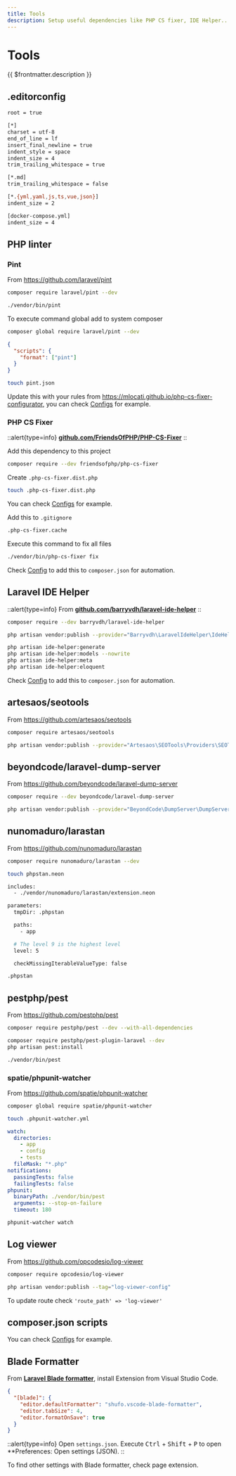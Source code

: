 ```yaml
---
title: Tools
description: Setup useful dependencies like PHP CS fixer, IDE Helper...
---
```


# Tools

{{ $frontmatter.description }}

## .editorconfig

```sh title=".editorconfig"
root = true

[*]
charset = utf-8
end_of_line = lf
insert_final_newline = true
indent_style = space
indent_size = 4
trim_trailing_whitespace = true

[*.md]
trim_trailing_whitespace = false

[*.{yml,yaml,js,ts,vue,json}]
indent_size = 2

[docker-compose.yml]
indent_size = 4
```

## PHP linter

### Pint

From <https://github.com/laravel/pint>

```sh
composer require laravel/pint --dev
```

```sh
./vendor/bin/pint
```

To execute command global add to system composer

```sh
composer global require laravel/pint --dev
```

```json
{
  "scripts": {
    "format": ["pint"]
  }
}
```

```sh
touch pint.json
```

Update this with your rules from <https://mlocati.github.io/php-cs-fixer-configurator>, you can check [Configs](/notebook/linters/configs) for example.

### PHP CS Fixer

::alert{type=info}
[**github.com/FriendsOfPHP/PHP-CS-Fixer**](https://github.com/FriendsOfPHP/PHP-CS-Fixer)
::

Add this dependency to this project

```sh
composer require --dev friendsofphp/php-cs-fixer
```

Create `.php-cs-fixer.dist.php`

```sh
touch .php-cs-fixer.dist.php
```

You can check [Configs](/notebook/linters/configs) for example.

Add this to `.gitignore`

```sh title=".gitignore"
.php-cs-fixer.cache
```

Execute this command to fix all files

```sh
./vendor/bin/php-cs-fixer fix
```

Check [Config](/notebook/linters/configs#composer-scripts) to add this to `composer.json` for automation.

## Laravel IDE Helper

::alert{type=info}
From [**github.com/barryvdh/laravel-ide-helper**](https://github.com/barryvdh/laravel-ide-helper)
::

```sh
composer require --dev barryvdh/laravel-ide-helper
```

```sh
php artisan vendor:publish --provider="Barryvdh\LaravelIdeHelper\IdeHelperServiceProvider" --tag=config
```

```sh
php artisan ide-helper:generate
php artisan ide-helper:models --nowrite
php artisan ide-helper:meta
php artisan ide-helper:eloquent
```

Check [Config](/notebook/linters/configs#composer-scripts) to add this to `composer.json` for automation.

## artesaos/seotools

From <https://github.com/artesaos/seotools>

```sh
composer require artesaos/seotools
```

```sh
php artisan vendor:publish --provider="Artesaos\SEOTools\Providers\SEOToolsServiceProvider"
```

## beyondcode/laravel-dump-server

From <https://github.com/beyondcode/laravel-dump-server>

```sh
composer require --dev beyondcode/laravel-dump-server
```

```sh
php artisan vendor:publish --provider="BeyondCode\DumpServer\DumpServerServiceProvider"
```

## nunomaduro/larastan

From <https://github.com/nunomaduro/larastan>

```sh
composer require nunomaduro/larastan --dev
```

```sh
touch phpstan.neon
```

```sh [phpstan.neon]
includes:
  - ./vendor/nunomaduro/larastan/extension.neon

parameters:
  tmpDir: .phpstan

  paths:
    - app

  # The level 9 is the highest level
  level: 5

  checkMissingIterableValueType: false
```

```sh [.gitignore]
.phpstan
```

## pestphp/pest

From <https://github.com/pestphp/pest>

```sh
composer require pestphp/pest --dev --with-all-dependencies
```

```sh
composer require pestphp/pest-plugin-laravel --dev
php artisan pest:install
```

```sh
./vendor/bin/pest
```

### spatie/phpunit-watcher

From <https://github.com/spatie/phpunit-watcher>

```sh
composer global require spatie/phpunit-watcher
```

```sh
touch .phpunit-watcher.yml
```

```yaml:.phpunit-watcher.yml
watch:
  directories:
    - app
    - config
    - tests
  fileMask: "*.php"
notifications:
  passingTests: false
  failingTests: false
phpunit:
  binaryPath: ./vendor/bin/pest
  arguments: --stop-on-failure
  timeout: 180
```

```sh
phpunit-watcher watch
```

## Log viewer

From <https://github.com/opcodesio/log-viewer>

```sh
composer require opcodesio/log-viewer
```

```sh
php artisan vendor:publish --tag="log-viewer-config"
```

To update route check `'route_path' => 'log-viewer'`

## composer.json scripts

You can check [Configs](/notebook/linters/configs) for example.

## Blade Formatter

From [**Laravel Blade formatter**](https://marketplace.visualstudio.com/items?itemName=shufo.vscode-blade-formatter), install Extension from Visual Studio Code.

```json title="settings.json"
{
  "[blade]": {
    "editor.defaultFormatter": "shufo.vscode-blade-formatter",
    "editor.tabSize": 4,
    "editor.formatOnSave": true
  }
}
```

::alert{type=info}
Open `settings.json`. Execute <kbd>Ctrl</kbd> + <kbd>Shift</kbd> + <kbd>P</kbd> to open \*\*Preferences: Open settings (JSON).
::

To find other settings with Blade formatter, check page extension.
